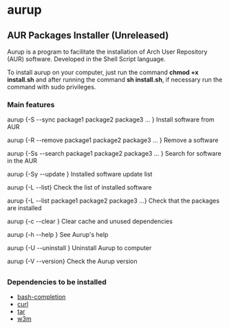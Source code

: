 # aurup
## AUR Packages Installer (Unreleased)

Aurup is a program to facilitate the installation of Arch User Repository (AUR) software. Developed in the Shell Script language.

To install aurup on your computer, just run the command **chmod +x install.sh** and after running the command **sh install.sh**, if necessary run the command with sudo privileges. 

### Main features

aurup {-S --sync package1 package2 package3 ... }
Install software from AUR

aurup {-R --remove package1 package2 package3 ... }
Remove a software

aurup {-Ss --search package1 package2 package3 ... }
Search for software in the AUR

aurup {-Sy --update }
Installed software update list

aurup {-L --list}
Check the list of installed software

aurup {-L --list package1 package2 package3 ...}
Check that the packages are installed

aurup {-c --clear }
Clear cache and unused dependencies

aurup {-h --help }
See Aurup's help

aurup {-U --uninstall }
Uninstall Aurup to computer

aurup {-V --version}
Check the Aurup version

##

### Dependencies to be installed

* [bash-completion](https://archlinux.org/packages/extra/any/bash-completion/)
* [curl](https://archlinux.org/packages/?name=curl)
* [tar](https://archlinux.org/packages/?name=tar)
* [w3m](https://archlinux.org/packages/extra/x86_64/w3m/)